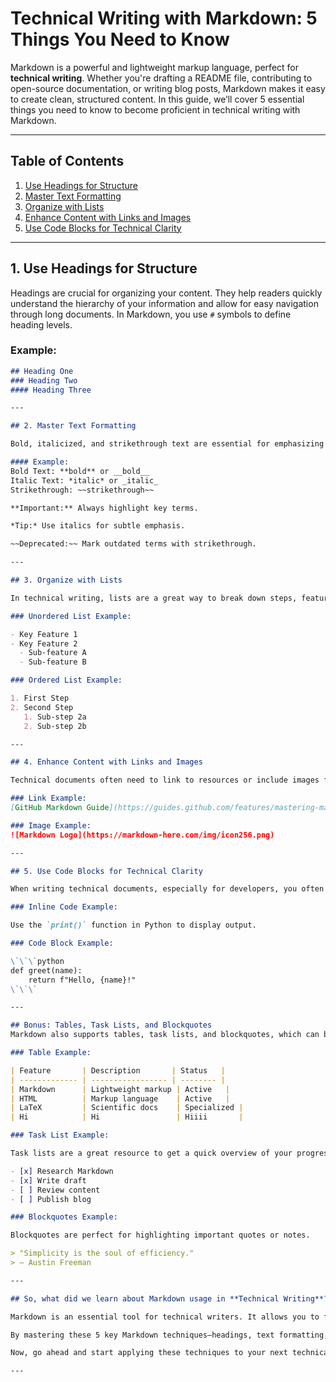# Technical Writing with Markdown: 5 Things You Need to Know

Markdown is a powerful and lightweight markup language, perfect for **technical writing**. Whether you're drafting a README file, contributing to open-source documentation, or writing blog posts, Markdown makes it easy to create clean, structured content. In this guide, we’ll cover 5 essential things you need to know to become proficient in technical writing with Markdown.

---

## Table of Contents

1. [Use Headings for Structure](#use-headings-for-structure)
2. [Master Text Formatting](#master-text-formatting)
3. [Organize with Lists](#organize-with-lists)
4. [Enhance Content with Links and Images](#enhance-content-with-links-and-images)
5. [Use Code Blocks for Technical Clarity](#use-code-blocks-for-technical-clarity)

---

## 1. Use Headings for Structure

Headings are crucial for organizing your content. They help readers quickly understand the hierarchy of your information and allow for easy navigation through long documents. In Markdown, you use `#` symbols to define heading levels.

### Example:

```markdown
## Heading One
### Heading Two
#### Heading Three

---

## 2. Master Text Formatting

Bold, italicized, and strikethrough text are essential for emphasizing important points in technical writing. Markdown makes this easy with simple syntax.

#### Example:
Bold Text: **bold** or __bold__
Italic Text: *italic* or _italic_
Strikethrough: ~~strikethrough~~

**Important:** Always highlight key terms.

*Tip:* Use italics for subtle emphasis.

~~Deprecated:~~ Mark outdated terms with strikethrough.

---

## 3. Organize with Lists

In technical writing, lists are a great way to break down steps, features, or processes. Markdown supports both unordered and ordered lists, making it easy to organize your thoughts clearly.

### Unordered List Example:

- Key Feature 1
- Key Feature 2
  - Sub-feature A
  - Sub-feature B

### Ordered List Example:

1. First Step
2. Second Step
   1. Sub-step 2a
   2. Sub-step 2b

---

## 4. Enhance Content with Links and Images

Technical documents often need to link to resources or include images for clarity. Markdown makes adding links and images simple.

### Link Example:
[GitHub Markdown Guide](https://guides.github.com/features/mastering-markdown/)

### Image Example:
![Markdown Logo](https://markdown-here.com/img/icon256.png)

---

## 5. Use Code Blocks for Technical Clarity

When writing technical documents, especially for developers, you often need to include code snippets. Markdown allows for inline code with backticks (`) and code blocks with triple backticks (```).

### Inline Code Example:

Use the `print()` function in Python to display output.

### Code Block Example:

\`\`\`python
def greet(name):
    return f"Hello, {name}!"
\`\`\`

---

## Bonus: Tables, Task Lists, and Blockquotes
Markdown also supports tables, task lists, and blockquotes, which can be extremely useful in technical writing. This will allow you to display data or compare information clearly.

### Table Example:

| Feature       | Description       | Status   |
| ------------- | ----------------- | -------- |
| Markdown      | Lightweight markup | Active   |
| HTML          | Markup language    | Active   |
| LaTeX         | Scientific docs    | Specialized |
| Hi            | Hi                 | Hiiii       |

### Task List Example:

Task lists are a great resource to get a quick overview of your progress.

- [x] Research Markdown
- [x] Write draft
- [ ] Review content
- [ ] Publish blog

### Blockquotes Example:

Blockquotes are perfect for highlighting important quotes or notes.

> "Simplicity is the soul of efficiency." 
> — Austin Freeman

---

## So, what did we learn about Markdown usage in **Technical Writing**?

Markdown is an essential tool for technical writers. It allows you to focus on content without worrying about complex formatting, and its compatibility with platforms like GitHub makes it an invaluable skill. 

By mastering these 5 key Markdown techniques—headings, text formatting, lists, links/images, and code blocks—you'll elevate your technical writing and create more readable, well-structured documentation.

Now, go ahead and start applying these techniques to your next technical document. Happy writing!

---